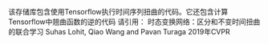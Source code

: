 该存储库包含使用Tensorflow执行时间序列扭曲的代码。它还包含计算Tensorflow中翘曲函数的逆的代码
请引用：
时态变换网络：区分和不变时间扭曲的联合学习
Suhas Lohit, Qiao Wang and Pavan Turaga
2019年CVPR

